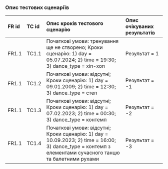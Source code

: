 ### Опис тестових сценаріїв


|FR id |TC id | Опис кроків тестового сценарію |  Опис очікуваних результатів  | 
|:-    |:-    |:-                              |:-                             |
|FR1.1 |TC1.1 |Початкові умови: тренування ще не створено; Кроки сценарію: 1) day = 05.07.2024; 2) time = 19:30; 3) dance_type = хіп-хоп|Результат = 1|
|FR1.1 |TC1.2 |Початкові умови: відсутні; Кроки сценарію: 1) day = 09.01.2009; 2) time = 12:30; 3) dance_type = степ|Результат = -1|
|FR1.1 |TC1.3 |Початкові умови: відсутні; Кроки сценарію: 1) day = 07.02.2023; 2) time = 00:30; 3) dance_type = контемп|Результат = -2|
|FR1.1 |TC1.4 |Початкові умови: відсутні; Кроки сценарію: 1) day = 10.09.2023; 2) time = 16:00; 3) dance_type = контемп з елементами сучасного танцю та балетними рухами|Результат = -3|
